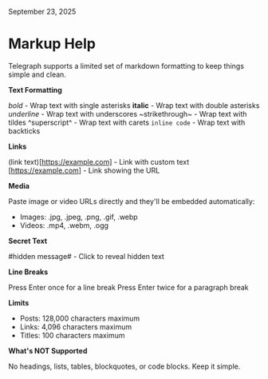 September 23, 2025

# Markup Help
Telegraph supports a limited set of markdown formatting to keep things simple and clean.

**Text Formatting**

*bold* - Wrap text with single asterisks
**italic** - Wrap text with double asterisks
_underline_ - Wrap text with underscores
~strikethrough~ - Wrap text with tildes
^superscript^ - Wrap text with carets
`inline code` - Wrap text with backticks

**Links**

(link text)[https://example.com] - Link with custom text
[https://example.com] - Link showing the URL

**Media**

Paste image or video URLs directly and they'll be embedded automatically:
- Images: .jpg, .jpeg, .png, .gif, .webp
- Videos: .mp4, .webm, .ogg

**Secret Text**

#hidden message# - Click to reveal hidden text

**Line Breaks**

Press Enter once for a line break
Press Enter twice for a paragraph break

**Limits**

- Posts: 128,000 characters maximum
- Links: 4,096 characters maximum
- Titles: 100 characters maximum

**What's NOT Supported**

No headings, lists, tables, blockquotes, or code blocks. Keep it simple.
